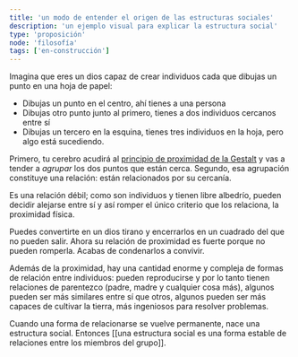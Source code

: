 ```yaml
---
title: 'un modo de entender el origen de las estructuras sociales'
description: 'un ejemplo visual para explicar la estructura social'
type: 'proposición'
node: 'filosofía'
tags: ['en-construcción']
---
```


Imagina que eres un dios capaz de crear individuos cada que dibujas un punto en una hoja de papel:

- Dibujas un punto en el centro, ahí tienes a una persona
- Dibujas otro punto junto al primero, tienes a dos individuos cercanos entre sí
- Dibujas un tercero en la esquina, tienes tres individuos en la hoja, pero algo está sucediendo.

Primero, tu cerebro acudirá al [principio de proximidad de la Gestalt](https://es.wikipedia.org/wiki/Psicolog%C3%ADa_de_la_Gestalt#Principio_de_la_proximidad) y vas a tender a *agrupar* los dos puntos que están cerca. Segundo, esa agrupación constituye una relación: están relacionados por su cercanía.

Es una relación débil; como son individuos y tienen libre albedrío, pueden decidir alejarse entre sí y así romper el único criterio que los relaciona, la proximidad física.

Puedes convertirte en un dios tirano y encerrarlos en un cuadrado del que no pueden salir. Ahora su relación de proximidad es fuerte porque no pueden romperla. Acabas de condenarlos a convivir.

Además de la proximidad, hay una cantidad enorme y compleja de formas de relación entre individuos: pueden reproducirse y por lo tanto tienen relaciones de parentezco (padre, madre y cualquier cosa más), algunos pueden ser más similares entre sí que otros, algunos pueden ser más capaces de cultivar la tierra, más ingeniosos para resolver problemas.

Cuando una forma de relacionarse se vuelve permanente, nace una estructura social. Entonces [[una estructura social es una forma estable de relaciones entre los miembros del grupo]].